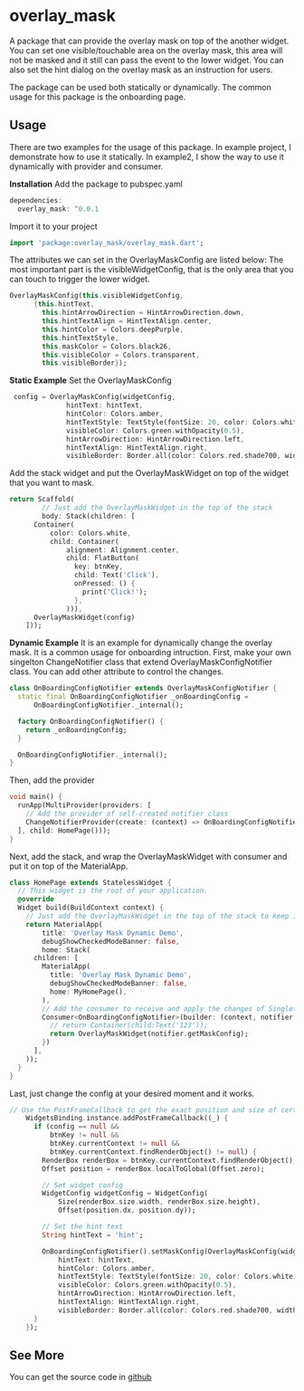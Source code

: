 # overlay_mask

A package that can provide the overlay mask on top of the another widget. You can set one visible/touchable area on the overlay mask, this area will not be masked and it still can pass the event to the lower widget. You can also set the hint dialog on the overlay mask as an instruction for users.

The package can be used both statically or dynamically. The common usage for this package is the onboarding page.

## Usage
There are two examples for the usage of this package. In example project, I demonstrate how to use it statically. In example2, I show the way to use it dynamically with provider and consumer.

**Installation**
Add the package to pubspec.yaml
```dart
dependencies:
  overlay_mask: ^0.0.1
```
Import it to your project
```dart
import 'package:overlay_mask/overlay_mask.dart';
```

The attributes we can set in the OverlayMaskConfig are listed below:
The most important part is the visibleWidgetConfig, that is the only area that you can touch to trigger the lower widget.
```dart
OverlayMaskConfig(this.visibleWidgetConfig,
      {this.hintText,
        this.hintArrowDirection = HintArrowDirection.down,
        this.hintTextAlign = HintTextAlign.center,
        this.hintColor = Colors.deepPurple,
        this.hintTextStyle,
        this.maskColor = Colors.black26,
        this.visibleColor = Colors.transparent,
        this.visibleBorder});
```

**Static Example**
Set the OverlayMaskConfig
```dart
 config = OverlayMaskConfig(widgetConfig,
              hintText: hintText,
              hintColor: Colors.amber,
              hintTextStyle: TextStyle(fontSize: 20, color: Colors.white),
              visibleColor: Colors.green.withOpacity(0.5),
              hintArrowDirection: HintArrowDirection.left,
              hintTextAlign: HintTextAlign.right,
              visibleBorder: Border.all(color: Colors.red.shade700, width: 2));
```

Add the stack widget and put the OverlayMaskWidget on top of the widget that you want to mask.
```dart
return Scaffold(
        // Just add the OverlayMaskWidget in the top of the stack
        body: Stack(children: [
      Container(
          color: Colors.white,
          child: Container(
              alignment: Alignment.center,
              child: FlatButton(
                key: btnKey,
                child: Text('Click'),
                onPressed: () {
                  print('Click!');
                },
              ))),
      OverlayMaskWidget(config)
    ]));
```

**Dynamic Example**
It is an example for dynamically change the overlay mask. It is a common usage for onboarding intruction.
First, make your own singelton ChangeNotifier class that extend OverlayMaskConfigNotifier class. You can add other attribute to control the changes.
```dart
class OnBoardingConfigNotifier extends OverlayMaskConfigNotifier {
  static final OnBoardingConfigNotifier _onBoardingConfig =
      OnBoardingConfigNotifier._internal();

  factory OnBoardingConfigNotifier() {
    return _onBoardingConfig;
  }

  OnBoardingConfigNotifier._internal();
}
```
Then, add the provider
```dart
void main() {
  runApp(MultiProvider(providers: [
    // Add the provider of self-created notifier class
    ChangeNotifierProvider(create: (context) => OnBoardingConfigNotifier()),
  ], child: HomePage()));
}
```

Next, add the stack, and wrap the OverlayMaskWidget with consumer and put it on top of the MaterialApp.
```dart
class HomePage extends StatelessWidget {
  // This widget is the root of your application.
  @override
  Widget build(BuildContext context) {
    // Just add the OverlayMaskWidget in the top of the stack to keep it on top of every page
    return MaterialApp(
        title: 'Overlay Mask Dynamic Demo',
        debugShowCheckedModeBanner: false,
        home: Stack(
      children: [
        MaterialApp(
          title: 'Overlay Mask Dynamic Demo',
          debugShowCheckedModeBanner: false,
          home: MyHomePage(),
        ),
        // Add the consumer to receive and apply the changes of Singleton OverlayMaskConfig
        Consumer<OnBoardingConfigNotifier>(builder: (context, notifier, child) {
          // return Container(child:Text('123'));
          return OverlayMaskWidget(notifier.getMaskConfig);
        })
      ],
    ));
  }
}

```

Last, just change the config at your desired moment and it works.
```dart
// Use the PostFrameCallback to get the exact position and size of certain widget
    WidgetsBinding.instance.addPostFrameCallback((_) {
      if (config == null &&
          btnKey != null &&
          btnKey.currentContext != null &&
          btnKey.currentContext.findRenderObject() != null) {
        RenderBox renderBox = btnKey.currentContext.findRenderObject();
        Offset position = renderBox.localToGlobal(Offset.zero);

        // Set widget config
        WidgetConfig widgetConfig = WidgetConfig(
            Size(renderBox.size.width, renderBox.size.height),
            Offset(position.dx, position.dy));

        // Set the hint text
        String hintText = 'hint';

        OnBoardingConfigNotifier().setMaskConfig(OverlayMaskConfig(widgetConfig,
            hintText: hintText,
            hintColor: Colors.amber,
            hintTextStyle: TextStyle(fontSize: 20, color: Colors.white),
            visibleColor: Colors.green.withOpacity(0.5),
            hintArrowDirection: HintArrowDirection.left,
            hintTextAlign: HintTextAlign.right,
            visibleBorder: Border.all(color: Colors.red.shade700, width: 2)));
      }
    });
```

## See More
You can get the source code in [github](https://github.com/kelly940806/overlay_mask "github")



